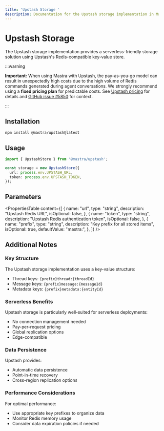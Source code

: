 ```yaml
---
title: 'Upstash Storage '
description: Documentation for the Upstash storage implementation in Mastra.
---
```


# Upstash Storage

The Upstash storage implementation provides a serverless-friendly storage solution using Upstash's Redis-compatible key-value store.

:::warning

**Important:** When using Mastra with Upstash, the pay-as-you-go model can result in unexpectedly high costs due to the high volume of Redis commands generated during agent conversations. We strongly recommend using a **fixed pricing plan** for predictable costs. See [Upstash pricing](https://upstash.com/pricing/redis) for details and [GitHub issue #5850](https://github.com/mastra-ai/mastra/issues/5850) for context.

:::

## Installation

```bash copy
npm install @mastra/upstash@latest
```

## Usage

```typescript copy showLineNumbers
import { UpstashStore } from '@mastra/upstash';

const storage = new UpstashStore({
  url: process.env.UPSTASH_URL,
  token: process.env.UPSTASH_TOKEN,
});
```

## Parameters

<PropertiesTable
content={[
{
name: "url",
type: "string",
description: "Upstash Redis URL",
isOptional: false,
},
{
name: "token",
type: "string",
description: "Upstash Redis authentication token",
isOptional: false,
},
{
name: "prefix",
type: "string",
description: "Key prefix for all stored items",
isOptional: true,
defaultValue: "mastra:",
},
]}
/>

## Additional Notes

### Key Structure

The Upstash storage implementation uses a key-value structure:

- Thread keys: `{prefix}thread:{threadId}`
- Message keys: `{prefix}message:{messageId}`
- Metadata keys: `{prefix}metadata:{entityId}`

### Serverless Benefits

Upstash storage is particularly well-suited for serverless deployments:

- No connection management needed
- Pay-per-request pricing
- Global replication options
- Edge-compatible

### Data Persistence

Upstash provides:

- Automatic data persistence
- Point-in-time recovery
- Cross-region replication options

### Performance Considerations

For optimal performance:

- Use appropriate key prefixes to organize data
- Monitor Redis memory usage
- Consider data expiration policies if needed
